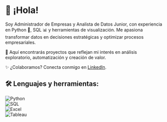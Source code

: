# 👋 ¡Hola!  
Soy Administrador de Empresas y Analista de Datos Junior, con experiencia en Python 🐍, SQL 📊 y herramientas de visualización. Me apasiona transformar datos en decisiones estratégicas y optimizar procesos empresariales.

📂 Aquí encontrarás proyectos que reflejan mi interés en análisis exploratorio, automatización y creación de valor.

✨ ¿Colaboramos? Conecta conmigo en [LinkedIn](https://www.linkedin.com/in/samuelordonez).

## 🛠 Lenguajes y herramientas:  
![Python](https://img.shields.io/badge/Python-3776AB?style=for-the-badge&logo=python&logoColor=white)  
![SQL](https://img.shields.io/badge/SQL-336791?style=for-the-badge&logo=postgresql&logoColor=white)  
![Excel](https://img.shields.io/badge/Excel-217346?style=for-the-badge&logo=microsoft-excel&logoColor=white)  
![Tableau](https://img.shields.io/badge/Tableau-E97627?style=for-the-badge&logo=tableau&logoColor=white)  
